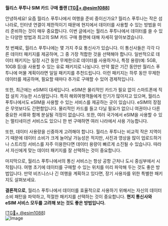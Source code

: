 **월리스 푸투나 SIM 카드 구매 플랜 [[TG💪+ @esim1088](https://t.me/s/esim1088)]**

안녕하세요! 요즘 월리스 푸투나에서 여행을 준비 중이신가요? 월리스 푸투나는 작은 섬나라로, 인터넷 연결이 제한적이기 때문에 현지에서 데이터를 사용할 수 있는 방법을 미리 준비하는 것이 매우 중요합니다. 이번 글에서는 월리스 푸투나에서 데이터를 쓸 수 있는 다양한 방법과 최고의 SIM 카드 구매 플랜에 대해 자세히 알아보겠습니다.

첫 번째로, 월리스 푸투나에는 몇 가지 주요 통신사가 있습니다. 이 통신사들은 각각 다른 데이터 패키지를 제공하며, 그 중 가장 적합한 것을 선택해야 합니다. 일반적으로 데이터 패키지는 일정 시간 동안 무제한으로 데이터를 사용하거나, 특정 용량(예: 5GB, 10GB 등)을 사용할 수 있는 유료 패키지로 나뉩니다. 만약 짧은 기간 동안만 월리스 푸투나에 머물 계획이라면 일일 패키지를 추천드립니다. 이런 패키지는 하루 동안 무제한 데이터를 제공하며, 필요할 때마다 추가로 구매할 수 있어 경제적입니다.

또한, 최근에는 eSIM이 대세입니다. eSIM은 물리적인 카드가 필요 없이 스마트폰에 직접 설치 가능한 시스템입니다. 특히 해외여행객들에게 인기가 많아지고 있으며, 월리스 푸투나에서도 eSIM을 사용할 수 있는 서비스를 제공하는 곳이 있습니다. eSIM의 장점은 무엇보다도 간편함입니다. 물리적인 카드를 들고 다닐 필요가 없으니 여권이나 다른 중요한 서류와 함께 분실될 걱정이 없습니다. 또한, 여러 국가에서 eSIM을 사용할 수 있는 멀티네이션 서비스도 있으니 한 번 구매하면 여러 나라에서 사용 가능합니다.

또한, 데이터 사용량을 신중하게 고려해야 합니다. 월리스 푸투나는 비교적 작은 지역이기 때문에 데이터 소비가 크게 늘어날 가능성은 적지만, 사진과 영상을 많이 업로드하거나 스트리밍 서비스를 자주 이용한다면 데이터 용량이 빠르게 소진될 수 있습니다. 따라서 자신에게 맞는 데이터 패키지를 잘 선택하는 것이 중요합니다.

마지막으로, 월리스 푸투나에서의 통신 서비스는 항상 공항 근처나 도시 중심부에서 시작됩니다. 여행 초기에 데이터를 구매할 수 있는 위치를 미리 파악해 두는 것도 좋은 방법입니다. 만약 비즈니스나 긴 여행을 계획하고 있다면, 장기 사용자를 위한 특별한 패키지도 살펴보세요.

**결론적으로**, 월리스 푸투나에서 데이터를 효율적으로 사용하기 위해서는 자신의 데이터 소비 패턴을 파악하고, 적절한 패키지를 선택하는 것이 중요합니다. **현지 통신사와 eSIM 서비스 모두를 고려해 보는 것도 좋은 방법입니다.**

[[TG💪+ @esim1088](https://t.me/s/esim1088)]  
![Image](https://i.postimg.cc/Y0z9fWf4/image.png)